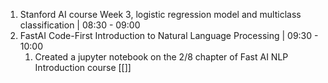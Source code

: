 1. Stanford AI course Week 3, logistic regression model and multiclass classification | 08:30 - 09:00
2. FastAI Code-First Introduction to Natural Language Processing | 09:30 - 10:00
	1. Created a jupyter notebook on the 2/8 chapter of Fast AI NLP Introduction course
	   [[]]